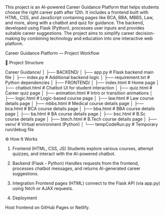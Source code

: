 This project is an AI-powered Career Guidance Platform that helps students choose the right career path after 12th. It includes a frontend built with HTML, CSS, and JavaScript containing pages like BCA, BBA, MBBS, Law, and more, along with a chatbot and quiz for guidance. The backend, developed using Flask (Python), processes user inputs and provides suitable career suggestions. The project aims to simplify career decision-making by combining technology and education into one interactive web platform.



Career Guidance Platform — Project Workflow

📁 Project Structure

Career Guidance/
│
├── BACKEND/
│   ├── app.py                # Flask backend main file
│   ├── index.py              # Additional backend logic
│   ├── requirement.txt       # Python dependencies
│
├── FRONTEND/
│   ├── index.html            # Home page
│   ├── chatbot.html          # Chatbot UI for student interaction
│   ├── quiz.html             # Career quiz page
│   ├── animation.html        # Intro or transition animations
│   ├── logic.html            # Logic-based course page
│   ├── law.html              # Law course details page
│   ├── mbbs.html             # Medical course details page
│   ├── bca.html              # BCA course details page
│   ├── bba.html              # BBA course details page
│   ├── ba.html               # BA course details page
│   ├── bsc.html              # B.Sc course details page
│   ├── btech.html            # B.Tech course details page
│
├── venv/                     # Virtual environment (Python)
│
└── tempCodeRun.py            # Temporary run/debug file

⚙ How It Works

1. Frontend (HTML, CSS, JS)
Students explore various courses, attempt quizzes, and interact with the AI-powered chatbot.


2. Backend (Flask - Python)
Handles requests from the frontend, processes chatbot messages, and returns AI-generated career suggestions.


3. Integration
Frontend pages (HTML) connect to the Flask API (via app.py) using fetch or AJAX requests.


4. Deployment

Host frontend on GitHub Pages or Netlify.
